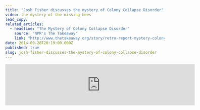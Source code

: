 ```yaml
---
title: "Josh Fisher discusses the mystery of Colony Collapse Disorder"
video: the-mystery-of-the-missing-bees
lead_copy:
related_articles:
  - headline: "The Mystery of Colony Collapse Disorder"
    source: "NPR's The Takeaway"
    link: "http://www.thetakeaway.org/story/retro-report-mystery-colony-collapse-disorder/"
date: 2014-09-28T20:19:00.000Z
published: true
slug: josh-fisher-discusses-the-mystery-of-colony-collapse-disorder
---
```

<iframe width="600" height="130" frameborder="0" scrolling="no" src="https://www.wnyc.org/widgets/ondemand_player/takeaway/#file=%2Faudio%2Fxspf%2F403174%2F"></iframe>

